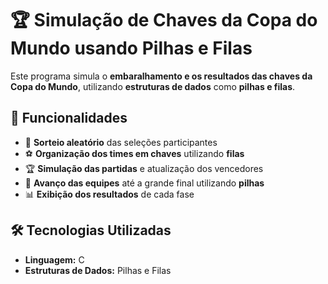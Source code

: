 # 🏆 Simulação de Chaves da Copa do Mundo usando Pilhas e Filas  

Este programa simula o **embaralhamento e os resultados das chaves da Copa do Mundo**, utilizando **estruturas de dados** como **pilhas e filas**.  

## 📌 Funcionalidades  

- 🎲 **Sorteio aleatório** das seleções participantes  
- ⚽ **Organização dos times em chaves** utilizando **filas**  
- 🏆 **Simulação das partidas** e atualização dos vencedores  
- 🔁 **Avanço das equipes** até a grande final utilizando **pilhas**  
- 📊 **Exibição dos resultados** de cada fase  

## 🛠️ Tecnologias Utilizadas  

- **Linguagem:** C  
- **Estruturas de Dados:** Pilhas e Filas  
